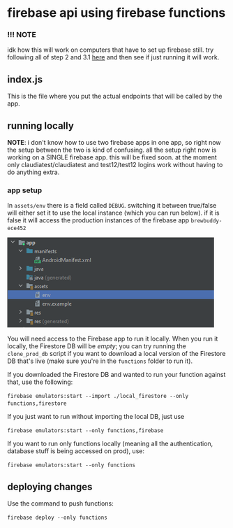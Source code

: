 # firebase api using firebase functions

### !!! NOTE
idk how this will work on computers that have to set up firebase still. try following all of step 2 and 3.1 [here](https://firebase.google.com/docs/functions/get-started?gen=2nd#set-up-your-environment-and-the-firebase-cli) and then see if just running it will work.

## index.js
This is the file where you put the actual endpoints that will be called by the app.

## running locally

**NOTE**: i don't know how to use two firebase apps in one app, so right now the setup between the two is kind of confusing. all the setup right now is working on a SINGLE firebase app. this will be fixed soon. at the moment only claudiatest/claudiatest and test12/test12 logins work without having to do anything extra.

### app setup

In `assets/env` there is a field called `DEBUG`. switching it between true/false will either set it to use the local instance (which you can run below). if it is false it will access the production instances of the firebase app `brewbuddy-ece452`

![Alt text](image.png)

You will need access to the Firebase app to run it locally. When you run it locally, the Firestore DB will be *empty*; you can try running the `clone_prod_db` script if you want to download a local version of the Firestore DB that's live (make sure you're in the `functions` folder to run it).

If you downloaded the Firestore DB and wanted to run your function against that, use the following:

```firebase emulators:start --import ./local_firestore --only functions,firestore```

If you just want to run without importing the local DB, just use

```firebase emulators:start --only functions,firebase```

If you want to run only functions locally (meaning all the authentication, database stuff is being accessed on prod), use:

```firebase emulators:start --only functions```

## deploying changes

Use the command to push functions:

```firebase deploy --only functions```

